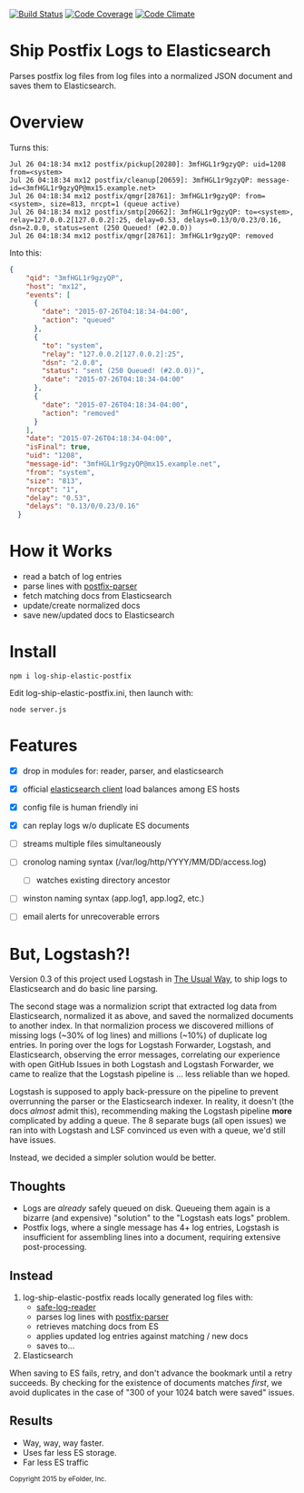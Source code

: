 [![Build Status][ci-img]][ci-url]
[![Code Coverage][cov-img]][cov-url]
[![Code Climate][clim-img]][clim-url]

# Ship Postfix Logs to Elasticsearch

Parses postfix log files from log files into a normalized JSON document and saves them to Elasticsearch.


# Overview

Turns this:

````
Jul 26 04:18:34 mx12 postfix/pickup[20280]: 3mfHGL1r9gzyQP: uid=1208 from=<system>
Jul 26 04:18:34 mx12 postfix/cleanup[20659]: 3mfHGL1r9gzyQP: message-id=<3mfHGL1r9gzyQP@mx15.example.net>
Jul 26 04:18:34 mx12 postfix/qmgr[28761]: 3mfHGL1r9gzyQP: from=<system>, size=813, nrcpt=1 (queue active)
Jul 26 04:18:34 mx12 postfix/smtp[20662]: 3mfHGL1r9gzyQP: to=<system>, relay=127.0.0.2[127.0.0.2]:25, delay=0.53, delays=0.13/0/0.23/0.16, dsn=2.0.0, status=sent (250 Queued! (#2.0.0))
Jul 26 04:18:34 mx12 postfix/qmgr[28761]: 3mfHGL1r9gzyQP: removed
````

Into this:

````json
{
    "qid": "3mfHGL1r9gzyQP",
    "host": "mx12",
    "events": [
      {
        "date": "2015-07-26T04:18:34-04:00",
        "action": "queued"
      },
      {
        "to": "system",
        "relay": "127.0.0.2[127.0.0.2]:25",
        "dsn": "2.0.0",
        "status": "sent (250 Queued! (#2.0.0))",
        "date": "2015-07-26T04:18:34-04:00"
      },
      {
        "date": "2015-07-26T04:18:34-04:00",
        "action": "removed"
      }
    ],
    "date": "2015-07-26T04:18:34-04:00",
    "isFinal": true,
    "uid": "1208",
    "message-id": "3mfHGL1r9gzyQP@mx15.example.net",
    "from": "system",
    "size": "813",
    "nrcpt": "1",
    "delay": "0.53",
    "delays": "0.13/0/0.23/0.16"
  }
  ````


# How it Works

- read a batch of log entries
- parse lines with [postfix-parser](https://github.com/DoubleCheck/postfix-parser)
- fetch matching docs from Elasticsearch
- update/create normalized docs
- save new/updated docs to Elasticsearch


# Install

    npm i log-ship-elastic-postfix

Edit log-ship-elastic-postfix.ini, then launch with:

    node server.js


# Features

- [x] drop in modules for: reader, parser, and elasticsearch
- [x] official [elasticsearch client](https://www.npmjs.com/package/elasticsearch) load balances among ES hosts
- [x] config file is human friendly ini
- [x] can replay logs w/o duplicate ES documents
- [ ] streams multiple files simultaneously
- [ ] cronolog naming syntax (/var/log/http/YYYY/MM/DD/access.log)
    - [ ] watches existing directory ancestor
- [ ] winston naming syntax (app.log1, app.log2, etc.)
- [ ] email alerts for unrecoverable errors


# But, Logstash?!

Version 0.3 of this project used Logstash in [The Usual Way](https://www.elastic.co/guide/en/logstash/current/deploying-and-scaling.html), to ship logs to Elasticsearch and do basic line parsing.

The second stage was a normalizion script that extracted log data from Elasticsearch, normalized it as above, and saved the normalized documents to another index. In that normalizion process we discovered millions of missing logs (~30% of log lines) and millions (~10%) of duplicate log entries. In poring over the logs for Logstash Forwarder, Logstash, and Elasticsearch, observing the error messages, correlating our experience with open GitHub Issues in both Logstash and Logstash Forwarder, we came to realize that the Logstash pipeline is ... less reliable than we hoped.

Logstash is supposed to apply back-pressure on the pipeline to prevent overrunning the parser or the Elasticsearch indexer. In reality, it doesn't (the docs *almost* admit this), recommending making the Logstash pipeline **more** complicated by adding a queue. The 8 separate bugs (all open issues) we ran into with Logstash and LSF convinced us even with a queue, we'd still have issues.

Instead, we decided a simpler solution would be better.

## Thoughts

* Logs are *already* safely queued on disk. Queueing them again is a bizarre (and expensive) "solution" to the "Logstash eats logs" problem.
* Postfix logs, where a single message has 4+ log entries, Logstash is insufficient for assembling lines into a document, requiring extensive post-processing.

## Instead

1. log-ship-elastic-postfix reads locally generated log files with:
    * [safe-log-reader](https://www.npmjs.com/package/safe-log-reader)
    * parses log lines with [postfix-parser](https://www.npmjs.com/package/postfix-parser)
    * retrieves matching docs from ES
    * applies updated log entries against matching / new docs
    * saves to...
2. Elasticsearch

When saving to ES fails, retry, and don't advance the bookmark until a retry succeeds. By checking for the existence of documents matches *first*, we avoid duplicates in the case of "300 of your 1024 batch were saved" issues.

## Results

* Way, way, way faster.
* Uses far less ES storage.
* Far less ES traffic


<sub>Copyright 2015 by eFolder, Inc.</sub>


[ci-img]: https://travis-ci.org/DoubleCheck/log-ship-elastic-postfix.svg
[ci-url]: https://travis-ci.org/DoubleCheck/log-ship-elastic-postfix
[cov-img]: https://codecov.io/github/DoubleCheck/log-ship-elastic-postfix/coverage.svg
[cov-url]: https://codecov.io/github/DoubleCheck/log-ship-elastic-postfix
[clim-img]: https://codeclimate.com/github/DoubleCheck/log-ship-elastic-postfix/badges/gpa.svg
[clim-url]: https://codeclimate.com/github/DoubleCheck/log-ship-elastic-postfix
